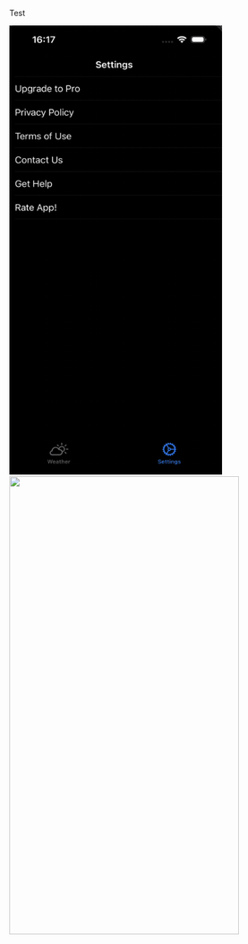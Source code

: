 Test

<p float="left">
<img src="https://github.com/DeVIn4I/BrightSky/blob/main/Assets/test.gif" width="380" height="800">
<img src="https://github.com/DeVIn4I/BrightSky/blob/main/Assets/test2.gif" width="410" height="816">
</p>
